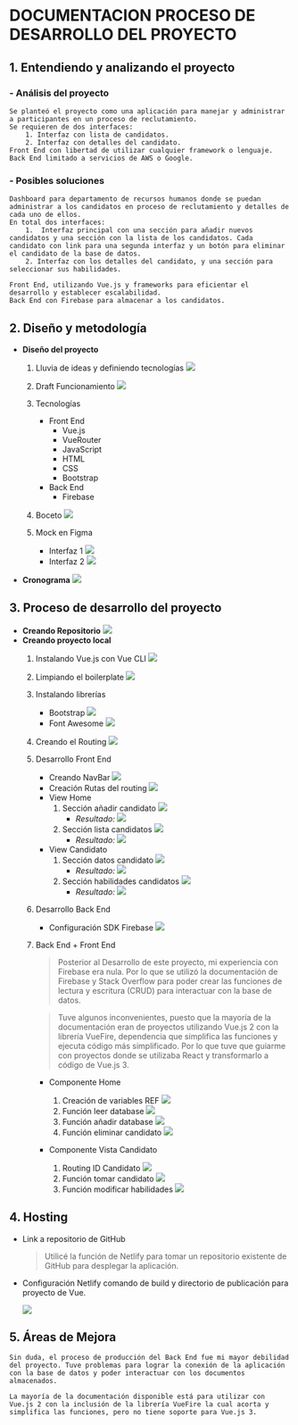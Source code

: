 # DOCUMENTACION PROCESO DE DESARROLLO DEL PROYECTO



## 1. Entendiendo y analizando el proyecto

### - **Análisis del proyecto**
    Se planteó el proyecto como una aplicación para manejar y administrar a participantes en un proceso de reclutamiento. 
    Se requieren de dos interfaces:
        1. Interfaz con lista de candidatos.
        2. Interfaz con detalles del candidato.
    Front End con libertad de utilizar cualquier framework o lenguaje.
    Back End limitado a servicios de AWS o Google.

### - **Posibles soluciones**
    Dashboard para departamento de recursos humanos donde se puedan administrar a los candidatos en proceso de reclutamiento y detalles de cada uno de ellos.
    En total dos interfaces:
        1.	Interfaz principal con una sección para añadir nuevos candidatos y una sección con la lista de los candidatos. Cada candidato con link para una segunda interfaz y un botón para eliminar el candidato de la base de datos.
        2. Interfaz con los detalles del candidato, y una sección para seleccionar sus habilidades.

    Front End, utilizando Vue.js y frameworks para eficientar el desarrollo y establecer escalabilidad.
    Back End con Firebase para almacenar a los candidatos.

## 2. Diseño y metodología
- **Diseño del proyecto**
    1. Lluvia de ideas y definiendo tecnologías
    ![](https://i.ibb.co/pvH6jcm/Luuvia-de-ideas.jpg)

    2. Draft Funcionamiento
    ![](https://i.ibb.co/CQfTz2Y/Diagrama.jpg)

    3. Tecnologías
        - Front End
            - Vue.js
            - VueRouter
            - JavaScript
            - HTML
            - CSS
            - Bootstrap
        - Back End
            - Firebase

    4. Boceto
    ![](https://i.ibb.co/BLmMMM2/Draft.jpg)

    5. Mock en Figma
        - Interfaz 1
        ![](https://i.ibb.co/f4fD1rw/mock1.png)
        - Interfaz 2
        ![](src\assets\snips\NULL.png)



- **Cronograma**
![](https://i.ibb.co/FH5FP50/cronograma.png)

## 3. Proceso de desarrollo del proyecto
- **Creando Repositorio**
![](https://i.ibb.co/0B8DyTx/creando-repo.png)
- **Creando proyecto local**
    1. Instalando Vue.js con Vue CLI 
        ![](https://i.ibb.co/pQ14VSJ/vue-create.png)

    2. Limpiando el boilerplate
        ![](https://i.ibb.co/BcF3vtL/boilerplate.png)

    3. Instalando librerías
        - Bootstrap
            ![](https://i.ibb.co/RbCPLYn/bootstrap.png)
        - Font Awesome
            ![](https://i.ibb.co/MZvfg3g/fontawesome.png)
    4. Creando el Routing
        ![](https://i.ibb.co/FYnP3Hf/router.png)

    5. Desarrollo Front End
        - Creando NavBar
            ![](https://i.ibb.co/JHqL2mB/navbar.png)
        - Creación Rutas del routing
            ![](https://i.ibb.co/drLDN9Q/routing.png)
        - View Home
            1. Sección añadir candidato
                ![](https://i.ibb.co/FghKGLG/a-adircandidato.png)
                - *Resultado:*
                    ![](https://i.ibb.co/VDcNb8J/secciona-adir.png)
            2. Sección lista candidatos
                ![](https://i.ibb.co/mBtmVYc/listacandidatos.png)
                - *Resultado:*
                    ![](https://i.ibb.co/mhbZK1P/seccionlista.png)
        - View Candidato
            1. Sección datos candidato
                ![](https://i.ibb.co/Qpp2525/datos-candidato.png)
                - *Resultado:*
                    ![](https://i.ibb.co/8N5Txc8/secciondatos.png)
            2. Sección habilidades candidatos
                ![](https://i.ibb.co/w7BPzrV/skills-candidato.png)
                - *Resultado:*
                    ![](https://i.ibb.co/BcbJSxc/seccionhabilidades.png)

    6. Desarrollo Back End
        - Configuración SDK Firebase
            ![](https://i.ibb.co/166Jr9t/firebase.png)

    7. Back End + Front End
        >Posterior al Desarrollo de este proyecto, mi experiencia con Firebase era nula. Por lo que se utilizó la documentación de Firebase y Stack Overflow para poder crear las funciones de lectura y escritura (CRUD) para interactuar con la base de datos.

        >Tuve algunos inconvenientes, puesto que la mayoría de la documentación eran de proyectos utilizando Vue.js 2 con la librería VueFire, dependencia que simplifica las funciones y ejecuta código más simplificado. Por lo que tuve que guiarme con proyectos donde se utilizaba React y transformarlo a código de Vue.js 3.

        - Componente Home 
            1. Creación de variables REF
                ![](https://i.ibb.co/QJ7XsJ3/variables.png)
            2. Función leer database
                ![](https://i.ibb.co/DKmsPsg/leer-database.png)
            3. Función añadir database
                ![](https://i.ibb.co/94CXpWH/a-adir-a-database.png)
            4. Función eliminar candidato
                ![](https://i.ibb.co/jr9YDNh/eliminar-de-database.png)

        - Componente Vista Candidato 
            1. Routing ID Candidato
                ![](https://i.ibb.co/XbhdY3Y/useRoute.png)
            2. Función tomar candidato
                ![](https://i.ibb.co/mCYmQRC/get-candidate.png)
            3. Función modificar habilidades
                ![](https://i.ibb.co/KmcPk3j/update-candidate.png)
           
## 4. Hosting
- Link a repositorio de GitHub
    > Utilicé la función de Netlify para tomar un repositorio existente de GitHub para desplegar la aplicación.
- Configuración Netlify comando de build y directorio de    publicación para proyecto de Vue.

    ![](https://i.ibb.co/m9vgzG1/netlify-Config.png)


## 5. Áreas de Mejora
    Sin duda, el proceso de producción del Back End fue mi mayor debilidad del proyecto. Tuve problemas para lograr la conexión de la aplicación con la base de datos y poder interactuar con los documentos almacenados.

    La mayoría de la documentación disponible está para utilizar con Vue.js 2 con la inclusión de la librería VueFire la cual acorta y simplifica las funciones, pero no tiene soporte para Vue.js 3.



 



